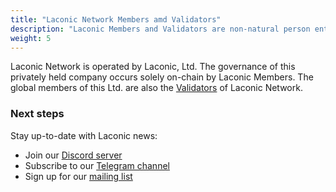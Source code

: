 ```yaml
---
title: "Laconic Network Members amd Validators"
description: "Laconic Members and Validators are non-natural person entities distributed geographically who ensure the governance and operations of the network."
weight: 5
---
```


Laconic Network is operated by Laconic, Ltd. The governance of this privately held company occurs solely on-chain by Laconic Members. The global members of this Ltd. are also the [Validators](/glossary/validator/) of Laconic Network.

### Next steps

Stay up-to-date with Laconic news:

- Join our [Discord server](https://discord.com/invite/ukhbBemyxY)
- Subscribe to our [Telegram channel](https://t.me/laconicnetwork)
- Sign up for our [mailing list](https://www.laconic.com/)
